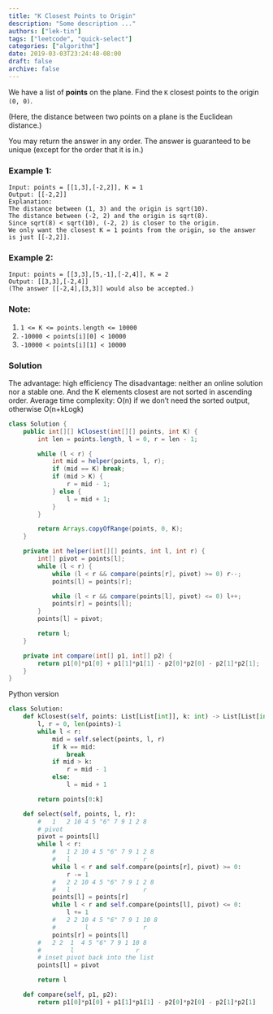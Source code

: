 ```yaml
---
title: "K Closest Points to Origin"
description: "Some description ..."
authors: ["lek-tin"]
tags: ["leetcode", "quick-select"]
categories: ["algorithm"]
date: 2019-03-03T23:24:48-08:00
draft: false
archive: false
---
```

We have a list of **points** on the plane. Find the `K` closest points to the origin `(0, 0)`.

(Here, the distance between two points on a plane is the Euclidean distance.)

You may return the answer in any order.  The answer is guaranteed to be unique (except for the order that it is in.)


### Example 1:
```
Input: points = [[1,3],[-2,2]], K = 1
Output: [[-2,2]]
Explanation: 
The distance between (1, 3) and the origin is sqrt(10).
The distance between (-2, 2) and the origin is sqrt(8).
Since sqrt(8) < sqrt(10), (-2, 2) is closer to the origin.
We only want the closest K = 1 points from the origin, so the answer is just [[-2,2]].
```

### Example 2:
```
Input: points = [[3,3],[5,-1],[-2,4]], K = 2
Output: [[3,3],[-2,4]]
(The answer [[-2,4],[3,3]] would also be accepted.)
```

### Note:
1. `1 <= K <= points.length <= 10000`
2. `-10000 < points[i][0] < 10000`
3. `-10000 < points[i][1] < 10000`

### Solution
The advantage: high efficiency
The disadvantage: neither an online solution nor a stable one. And the K elements closest are not sorted in ascending order.
Average time complexity: O(n) if we don’t need the sorted output, otherwise O(n+kLogk)

```java
class Solution {
    public int[][] kClosest(int[][] points, int K) {
        int len = points.length, l = 0, r = len - 1;

        while (l < r) {
            int mid = helper(points, l, r);
            if (mid == K) break;
            if (mid > K) {
                r = mid - 1;
            } else {
                l = mid + 1;
            }
        }

        return Arrays.copyOfRange(points, 0, K);
    }

    private int helper(int[][] points, int l, int r) {
        int[] pivot = points[l];
        while (l < r) {
            while (l < r && compare(points[r], pivot) >= 0) r--;
            points[l] = points[r];

            while (l < r && compare(points[l], pivot) <= 0) l++;
            points[r] = points[l];
        }
        points[l] = pivot;

        return l;
    }

    private int compare(int[] p1, int[] p2) {
        return p1[0]*p1[0] + p1[1]*p1[1] - p2[0]*p2[0] - p2[1]*p2[1];
    }
}
```
Python version
```python
class Solution:
    def kClosest(self, points: List[List[int]], k: int) -> List[List[int]]:
        l, r = 0, len(points)-1
        while l < r:
            mid = self.select(points, l, r)
            if k == mid:
                break
            if mid > k:
                r = mid - 1
            else:
                l = mid + 1

        return points[0:k]

    def select(self, points, l, r):
        #   1   2 10 4 5 "6" 7 9 1 2 8
        # pivot
        pivot = points[l]
        while l < r:
            #   1 2 10 4 5 "6" 7 9 1 2 8
            #   l                    r
            while l < r and self.compare(points[r], pivot) >= 0:
                r -= 1
            #   2 2 10 4 5 "6" 7 9 1 2 8
            #   l                    r
            points[l] = points[r]
            while l < r and self.compare(points[l], pivot) <= 0:
                l += 1
            #   2 2 10 4 5 "6" 7 9 1 10 8
            #        l               r
            points[r] = points[l]
        #   2 2  1  4 5 "6" 7 9 1 10 8
        #        l                 r
        # inset pivot back into the list
        points[l] = pivot

        return l

    def compare(self, p1, p2):
        return p1[0]*p1[0] + p1[1]*p1[1] - p2[0]*p2[0] - p2[1]*p2[1]
```